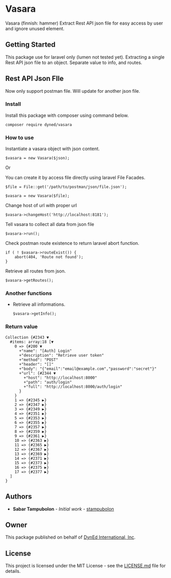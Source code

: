 # Vasara
Vasara (finnish: hammer) Extract Rest API json file for easy access by user and ignore unused element.

## Getting Started
This package use for laravel only (lumen not tested yet). Extracting a single Rest API json file to an object. Separate value to info, and routes.

## Rest API Json FIle
Now only support postman file. Will update for another json file.

### Install
Install this package with composer using command below.
```
composer require dyned/vasara
```

### How to use
Instantiate a vasara object with json content.
```
$vasara = new Vasara($json);
```

Or

You can create it by access file directly using laravel File Facades.
```
$file = File::get('/path/to/postman/json/file.json');

$vasara = new Vasara($file);
```

Change host of url with proper url
```
$vasara->changeHost('http://localhost:8181');
```

Tell vasara to collect all data from json file
```
$vasara->run();
```

Check postman route existence to return laravel abort function.
```
if ( ! $vasara->routeExist()) {
    abort(404, 'Route not found');
}
```

Retrieve all routes from json.
```
$vasara->getRoutes();
```

### Another functions
* Retrieve all informations.
    ```
    $vasara->getInfo();
    ```

### Return value
```
Collection {#2343 ▼
  #items: array:18 [▼
    0 => {#200 ▼
      +"name": "[Auth] Login"
      +"description": "Retrieve user token"
      +"method": "POST"
      +"header": "[]"
      +"body": "{"email":"email@example.com","password":"secret"}"
      +"url": {#2344 ▼
        +"host": "http://localhost:8000"
        +"path": "auth/login"
        +"full": "http://localhost:8000/auth/login"
      }
    }
    1 => {#2345 ▶}
    2 => {#2347 ▶}
    3 => {#2349 ▶}
    4 => {#2351 ▶}
    5 => {#2353 ▶}
    6 => {#2355 ▶}
    7 => {#2357 ▶}
    8 => {#2359 ▶}
    9 => {#2361 ▶}
    10 => {#2363 ▶}
    11 => {#2365 ▶}
    12 => {#2367 ▶}
    13 => {#2369 ▶}
    14 => {#2371 ▶}
    15 => {#2373 ▶}
    16 => {#2375 ▶}
    17 => {#2377 ▶}
  ]
}
```


## Authors
* **Sabar Tampubolon** - *Initial work* - [stampubolon](https://github.com/stampubolon)

## Owner
This package published on behalf of [DynEd International, Inc](https://www.dyned.com/).

## License
This project is licensed under the MIT License - see the [LICENSE.md](LICENSE.md) file for details.


